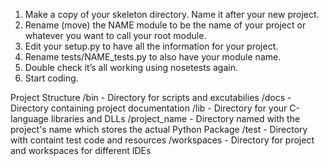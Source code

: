 
1. Make a copy of your skeleton directory. Name it after your new project.
2. Rename (move) the NAME module to be the name of your project or whatever you want to call your root module.
3. Edit your setup.py to have all the information for your project.
4. Rename tests/NAME_tests.py to also have your module name.
5. Double check it’s all working using nosetests again.
6. Start coding.


Project Structure
/bin - Directory for scripts and excutabilies 
/docs - Directory containing project documentation
/lib -  Directory for your C-language libraries and DLLs
/project_name - Directory named with the project's name which stores the actual Python Package
/test - Directory with containt test code and resources
/workspaces - Directory for project and workspaces for different IDEs

